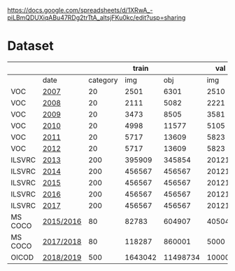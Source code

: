 https://docs.google.com/spreadsheets/d/1XRwA_-piLBmQDUXiqABu47RDg2trTtA_altsjFKu0kc/edit?usp=sharing
# Dataset
|   |  |  | train |  | val |  | test |  |
| --- | --- | --- | --- | --- | --- | --- | --- | --- |
|   | date | category | img | obj | img | obj | img | obj |
|  VOC | [2007](http://host.robots.ox.ac.uk/pascal/VOC/voc2007/htmldoc/voc.html#SECTION00031000000000000000 "2007") | 20 | 2501 | 6301 | 2510 | 6307 | 4952 |  |
|  VOC | [2008](http://host.robots.ox.ac.uk/pascal/VOC/voc2008/htmldoc/voc.html#SECTION00031000000000000000 "2008") | 20 | 2111 | 5082 | 2221 | 5281 | 4133 |  |
|  VOC | [2009](http://host.robots.ox.ac.uk/pascal/VOC/voc2009/htmldoc/devkit_doc.html#SECTION00031000000000000000 "2009") | 20 | 3473 | 8505 | 3581 | 8713 | 6650 |  |
|  VOC | [2010](http://host.robots.ox.ac.uk/pascal/VOC/voc2010/htmldoc/devkit_doc.html#SECTION00031000000000000000 "2010") | 20 | 4998 | 11577 | 5105 | 11797 | 9637 |  |
|  VOC | [2011](http://host.robots.ox.ac.uk/pascal/VOC/voc2011/htmldoc/devkit_doc.html#SECTION00031000000000000000 "2011") | 20 | 5717 | 13609 | 5823 | 13841 | 10994 |  |
|  VOC | [2012](http://host.robots.ox.ac.uk/pascal/VOC/voc2012/htmldoc/devkit_doc.html#SECTION00031000000000000000 "2012") | 20 | 5717 | 13609 | 5823 | 13841 | 10991 |  |
|  ILSVRC | [2013](http://image-net.org/challenges/LSVRC/2013/#data "2013") | 200 | 395909 | 345854 | 20121 | 55502 | 40152 |  |
|  ILSVRC | [2014](http://image-net.org/challenges/LSVRC/2014/index#data "2014") | 200 | 456567 | 456567 | 20121 | 55502 | 40152 |  |
|  ILSVRC | [2015](http://image-net.org/challenges/LSVRC/2015/#det "2015") | 200 | 456567 | 456567 | 20121 | 55502 | 51294 |  |
|  ILSVRC | [2016](http://image-net.org/challenges/LSVRC/2016/#det "2016") | 200 | 456567 | 456567 | 20121 | 55502 | 60000 |  |
|  ILSVRC | [2017](http://image-net.org/challenges/LSVRC/2017/#det "2017") | 200 | 456567 | 456567 | 20121 | 55502 | 65500 |  |
|  MS COCO | [2015/2016](http://cocodataset.org/#download "2015/2016") | 80 | 82783 | 604907 | 40504 | 291875 | 81434 |  |
|  MS COCO | [2017/2018](http://cocodataset.org/#download "2017/2018") | 80 | 118287 | 860001 | 5000 | 36781 | 40670 |  |
|  OICOD | [2018/2019](https://storage.googleapis.com/openimages/web/challenge.html "2018/2019") | 500 | 1643042 | 11498734 | 100000 | 696410 | 99999 |  |

<!--stackedit_data:
eyJoaXN0b3J5IjpbMTk5MzU5MzU5NCwtMTA2MDUwOTEwMiw3Mz
A5OTgxMTZdfQ==
-->
